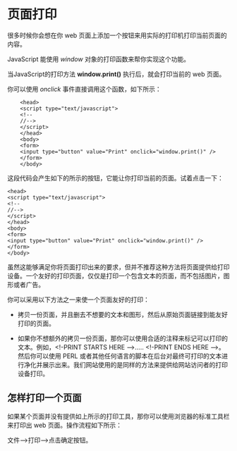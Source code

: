 # 页面打印

很多时候你会想在你 web 页面上添加一个按钮来用实际的打印机打印当前页面的内容。

JavaScript 能使用 *window* 对象的打印函数来帮你实现这个功能。

当JavaScript的打印方法 **window.print()** 执行后，就会打印当前的 web 页面。

你可以使用 *onclick* 事件直接调用这个函数，如下所示：

```
    <head>
    <script type="text/javascript">
    <!--
    //-->
    </script>
    </head>
    <body>
    <form>
    <input type="button" value="Print" onclick="window.print()" />
    </form>
    </body>
```

这段代码会产生如下的所示的按钮，它能让你打印当前的页面。试着点击一下：

```
<head>
<script type="text/javascript">
<!--
//-->
</script>
</head>
<body>
<form>
<input type="button" value="Print" onclick="window.print()" />
</form>
</body>
```

虽然这能够满足你将页面打印出来的要求，但并不推荐这种方法将页面提供给打印设备。一个友好的打印页面，仅仅是打印一个包含文本的页面，而不包括图片，图形或者广告。

你可以采用以下方法之一来使一个页面友好的打印：

- 拷贝一份页面，并且删去不想要的文本和图形，然后从原始页面链接到能友好打印的页面。

- 如果你不想额外的拷贝一份页面，那你可以使用合适的注释来标记可以打印的文本。例如，<!-PRINT STARTS HERE -->..... <!-PRINT ENDS HERE -->。然后你可以使用 PERL 或者其他任何语言的脚本在后台对最终可打印的文本进行净化并展示出来。我们网站使用的是同样的方法来提供给网站访问者的打印设备打印。

## 怎样打印一个页面

如果某个页面并没有提供如上所示的打印工具，那你可以使用浏览器的标准工具栏来打印出 web 页面。操作流程如下所示：

文件-->打印-->点击确定按钮。